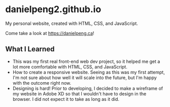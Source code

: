 # danielpeng2.github.io
My personal website, created with HTML, CSS, and JavaScript.

Come take a look at https://danielpeng.ca!

## What I Learned
* This was my first real front-end web dev project, so it helped me get a lot more comfortable with HTML, CSS, and JavaScript.
* How to create a responsive website. Seeing as this was my first attempt, I'm not sure about how well it will scale into the future, but I'm happy with the outcome right now.
* Designing is hard! Prior to developing, I decided to make a wireframe of my website in Adobe XD so that I wouldn't have to design in the browser. I did not expect it to take as long as it did.
